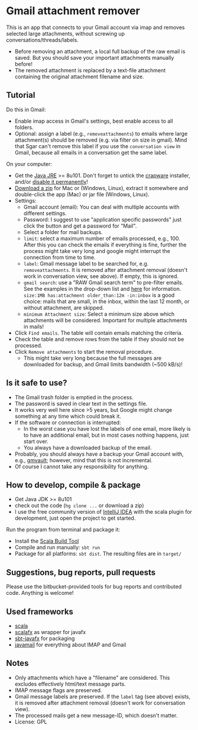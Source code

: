 # Gmail attachment remover

This is an app that connects to your Gmail account via imap and removes selected large attachments, without screwing up conversations/threads/labels.

* Before removing an attachment, a local full backup of the raw email is saved. But you should save your important attachments manually before!
* The removed attachment is replaced by a text-file attachment containing the original attachment filename and size.


## Tutorial

Do this in Gmail:

* Enable imap access in Gmail's settings, best enable access to all folders.
* Optional: assign a label (e.g., `removeattachments`) to emails where large attachment(s) should be removed (e.g. via filter on size in gmail). Mind that Sgar can't remove this label if you use the `conversation view` in Gmail, because all emails in a conversation get the same label.

On your computer:

* Get the [Java JRE](http://www.oracle.com/technetwork/java/javase/downloads/index.html) >= 8u101. Don't forget to untick the [crapware](https://www.google.com/search?q=java+crapware) installer, and/or [disable it permanently](https://www.java.com/en/download/faq/disable_offers.xml)!
* [Download a zip](https://bitbucket.org/wolfgang/gmail-attachment-remover/downloads) for Mac or (Windows, Linux), extract it somewhere and double-click the app (Mac) or
  jar file (Windows, Linux).
* Settings:
    * Gmail account (email): You can deal with multiple accounts with different settings.
    * Password: I suggest to use "application specific passwords" just click the button and get a password for "Mail".
    * Select a folder for mail backups.
    * `limit`: select a maximum number of emails processed, e.g., 100. After this you can check the emails if everything is fine, further the process might take very long and google might interrupt the connection from time to time.
    * `label`: Gmail message label to be searched for, e.g. `removeattachments`. It is removed after attachment removal (doesn't work in conversation view, see above). If empty, this is ignored.
    * `gmail search`: use a "RAW Gmail search term" to pre-filter emails. See the examples in the drop-down list and [here](https://support.google.com/mail/answer/7190?hl=en) for information.
        `size:1MB has:attachment older_than:12m -in:inbox` is a good choice: mails that are small, in the inbox, within the last 12 month, or without attachment, are skipped.
    * `minimum Attachment size`: Select a minimum size above which attachments will be considered. Important for multiple attachments in mails!
* Click `Find emails`. The table will contain emails matching the criteria.
* Check the table and remove rows from the table if they should not be processed.
* Click `Remove attachments` to start the removal procedure.
    * This might take very long because the full messages are downloaded for backup, and Gmail limits bandwidth (~500 kB/s)!


## Is it safe to use?

* The Gmail trash folder is emptied in the process.
* The password is saved in clear text in the settings file.
* It works very well here since >5 years, but Google might change something at any time which could break it.
* If the software or connection is interrupted:
    * In the worst case you have lost the labels of one email, more likely is to have an additional email, but in most cases nothing happens, just start over.
    * You always have a downloaded backup of the email.
* Probably, you should always have a backup your Gmail account with, e.g., [gmvault](http://gmvault.org); however, mind that this is not incremental.
* Of course I cannot take any responsibility for anything.


## How to develop, compile & package

* Get Java JDK >= 8u101
* check out the code (`hg clone ...` or download a zip)
* I use the free community version of [IntelliJ IDEA](https://www.jetbrains.com/idea/download/) with the scala
plugin for development, just open the project to get started.

Run the program from terminal and package it:

* Install the [Scala Build Tool](http://www.scala-sbt.org/)
* Compile and run manually: `sbt run`
* Package for all platforms: `sbt dist`. The resulting files are in `target/`


## Suggestions, bug reports, pull requests
Please use the bitbucket-provided tools for bug reports and contributed code. Anything is welcome!


## Used frameworks

* [scala](http://scala-lang.org)
* [scalafx](http://www.scalafx.org) as wrapper for javafx
* [sbt-javafx](https://github.com/kavedaa/sbt-javafx) for packaging
* [javamail](http://www.oracle.com/technetwork/java/javamail/index.html) for everything about IMAP and Gmail

## Notes

* Only attachments which have a "filename" are considered. This excludes effectively html/text message parts.
* IMAP message flags are preserved.
* Gmail message labels are preserved. If the `label` tag (see above) exists, it is removed after attachment removal (doesn't work for conversation view).
* The processed mails get a new message-ID, which doesn't matter.
* License: GPL
